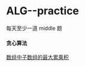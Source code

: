 # ALG--practice
每天至少一道 middle 题


#### 贪心算法
[数组中子数组的最大累乘积](https://github.com/liu12589/ALG--practice/blob/master/%E8%B4%AA%E5%BF%83%E7%AE%97%E6%B3%95/01Maximum_multiplicity_of_subarrays.go)
